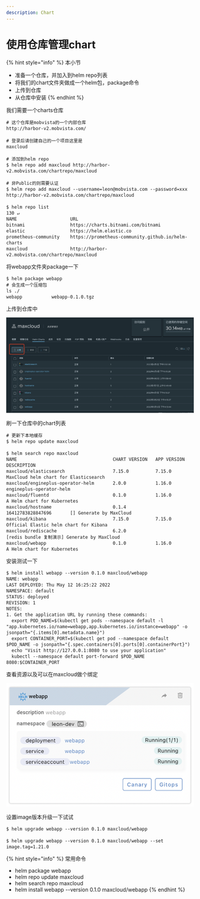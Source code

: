 ```yaml
---
description: Chart
---
```


# 使用仓库管理chart

{% hint style="info" %}
本小节

* 准备一个仓库，并加入到helm repo列表
* 将我们的chart文件夹做成一个helm包，package命令
* 上传到仓库
* 从仓库中安装
{% endhint %}

我们需要一个charts仓库

```
# 这个仓库是mobvista的一个内部仓库
http://harbor-v2.mobvista.com/

# 登录后请创建自己的一个项目这里是
maxcloud

# 添加到helm repo
$ helm repo add maxcloud http://harbor-v2.mobvista.com/chartrepo/maxcloud

# 非Public的则需要认证
$ helm repo add maxcloud --username=leon@mobvista.com --password=xxx http://harbor-v2.mobvista.com/chartrepo/maxcloud

$ helm repo list                                                                                                                                                             130 ↵
NAME                    URL                                               
bitnami                 https://charts.bitnami.com/bitnami                
elastic                 https://helm.elastic.co                           
prometheus-community    https://prometheus-community.github.io/helm-charts
maxcloud                http://harbor-v2.mobvista.com/chartrepo/maxcloud 
```

将webapp文件夹package一下

```
$ helm package webapp
# 会生成一个压缩包
ls ./
webapp           webapp-0.1.0.tgz
```

上传到仓库中

![](<../../../../.gitbook/assets/image (221).png>)

刷一下仓库中的chart列表

```
# 更新下本地缓存
$ helm repo update maxcloud

$ helm search repo maxcloud 
NAME                                    CHART VERSION   APP VERSION             DESCRIPTION                                 
maxcloud/elasticsearch                  7.15.0          7.15.0                  MaxCloud helm chart for Elasticsearch       
maxcloud/engineplus-operator-helm       2.0.0           1.16.0                  engineplus-operator-helm                    
maxcloud/fluentd                        0.1.0           1.16.0                  A Helm chart for Kubernetes                 
maxcloud/hostname                       0.1.4           16412783828847696       [] Generate by MaxCloud                     
maxcloud/kibana                         7.15.0          7.15.0                  Official Elastic helm chart for Kibana      
maxcloud/rediscache                     6.2.0                                   [redis bundle 复制演示] Generate by MaxCloud
maxcloud/webapp                         0.1.0           1.16.0                  A Helm chart for Kubernetes 

```

安装测试一下

```
$ helm install webapp --version 0.1.0 maxcloud/webapp
NAME: webapp
LAST DEPLOYED: Thu May 12 16:25:22 2022
NAMESPACE: default
STATUS: deployed
REVISION: 1
NOTES:
1. Get the application URL by running these commands:
  export POD_NAME=$(kubectl get pods --namespace default -l "app.kubernetes.io/name=webapp,app.kubernetes.io/instance=webapp" -o jsonpath="{.items[0].metadata.name}")
  export CONTAINER_PORT=$(kubectl get pod --namespace default $POD_NAME -o jsonpath="{.spec.containers[0].ports[0].containerPort}")
  echo "Visit http://127.0.0.1:8080 to use your application"
  kubectl --namespace default port-forward $POD_NAME 8080:$CONTAINER_PORT

```

查看资源以及可以在maxcloud做个绑定

![](<../../../../.gitbook/assets/image (198).png>)

设置image版本升级一下试试

```
$ helm upgrade webapp --version 0.1.0 maxcloud/webapp

$ helm upgrade webapp --version 0.1.0 maxcloud/webapp --set image.tag=1.21.0
```



{% hint style="info" %}
常用命令

* helm package webapp
* helm repo update maxcloud
* helm search repo maxcloud
* helm install webapp --version 0.1.0 maxcloud/webapp
{% endhint %}
